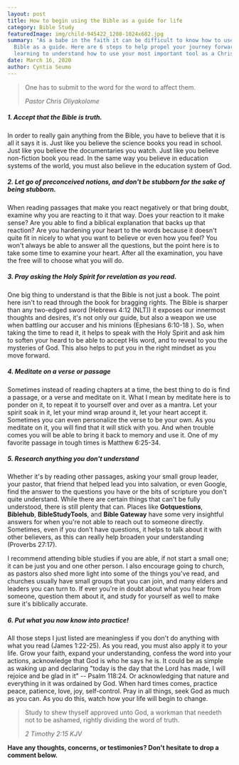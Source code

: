 ```yaml
---
layout: post
title: How to begin using the Bible as a guide for life
category: Bible Study
featuredImage: img/child-945422_1280-1024x682.jpg
summary: "As a babe in the faith it can be difficult to know how to use the
  Bible as a guide. Here are 6 steps to help propel your journey forward in
  learning to understand how to use your most important tool as a Christian. "
date: March 16, 2020
author: Cyntia Seumo
---
```

<blockquote>
<p>One has to submit to the word for the word to affect them.</p>
<cite>Pastor Chris Oliyakolome</cite>
</blockquote>

<h5>1. Accept that the Bible is truth.</h5>
<p>
In order to really gain anything from the Bible, you have to believe that it is all it says it is. Just like you believe the science books you read in school. Just like you believe the documentaries you watch. Just like you believe non-fiction book you read. In the same way you believe in education systems of the world, you must also believe in the education system of God.
</p>

<h5>2. Let go of preconceived notions, and don't be stubborn for the sake of being stubborn.</h5>
<p>
When reading passages that make you react negatively or that bring doubt, examine why you are reacting to it that way. Does your reaction to it make sense? Are you able to find a biblical explanation that backs up that reaction? Are you hardening your heart to the words because it doesn't quite fit in nicely to what you want to believe or even how you feel? You won't always be able to answer all the questions, but the point here is to take some time to examine your heart. After all the examination, you have the free will to choose what you will do.
</p>

<h5>3. Pray asking the Holy Spirit for revelation as you read.</h5>
<p>
One big thing to understand is that the Bible is not just a book. The point here isn't to read through the book for bragging rights. The Bible is sharper than any two-edged sword (<a>Hebrews 4:12 (NLT)</a>) it exposes our innermost thoughts and desires, it's not only our guide, but also a weapon we use when battling our accuser and his minions (<a>Ephesians 6:10-18 </a>). So, when taking the time to read it, it helps to speak with the Holy Spirit and ask him to soften your heard to be able to accept His word, and to reveal to you the mysteries of God. This also helps to put you in the right mindset as you move forward.
</p>

<h5>4. Meditate on a verse or passage</h5>
<p>
Sometimes instead of reading chapters at a time, the best thing to do is find a passage, or a verse and meditate on it. What I mean by meditate here is to ponder on it, to repeat it to yourself over and over as a mantra. Let your spirit soak in it, let your mind wrap around it, let your heart accept it. Sometimes you can even personalize the verse to be your own. As you meditate on it, you will find that it will stick with you. And when trouble comes you will be able to bring it back to memory and use it. One of my favorite passage in tough times is <a>Matthew 6:25-34</a>.
</p>

<h5>5. Research anything you don't understand</h5>
<p>
Whether it's by reading other passages, asking your small group leader, your pastor, that friend that helped lead you into salvation, or even Google, find the answer to the questions you have or the bits of scripture you don't quite understand. While there are certain things that can't be fully understood, there is still plenty that can. Places like <b>Gotquestions</b>, <b>Biblehub</b>, <b>BibleStudyTools</b>, and <b>Bible Gateway</b> have some very insightful answers for when you're not able to reach out to someone directly. Sometimes, even if you don't have questions, it helps to talk about it with other believers, as this can really help broaden your understanding (<a>Proverbs 27:17</a>).
</p>
<p>
I recommend attending bible studies if you are able, if not start a small one; it can be just you and one other person. I also encourage going to church, as pastors also shed more light into some of the things you've read, and churches usually have small groups that you can join, and many elders and leaders you can turn to. If ever you're in doubt about what you hear from someone, question them about it, and study for yourself as well to make sure it's biblically accurate.
</p>

<h5>6. Put what you now know into practice!</h5>
<p>
All those steps I just listed are meaningless if you don't do anything with what you read (<a>James 1:22-25</a>). As you read, you must also apply it to your life. Grow your faith, expand your understanding, confess the word into your actions, acknowledge that God is who he says he is. It could be as simple as waking up and declaring "today is the day that the Lord has made, I will rejoice and be glad in it" -- <a>Psalm 118:24</a>. Or acknowledging that nature and everything in it was ordained by God. When hard times comes, practice peace, patience, love, joy, self-control. Pray in all things, seek God as much as you can. As you do this, watch how your life will begin to change.
</p>

<blockquote>
<p>Study to shew thyself approved unto God, a workman that needeth not to be ashamed, rightly dividing the word of truth.</p>
<cite>2 Timothy 2:15 KJV</cite>
</blockquote>

<p>
<b>Have any thoughts, concerns, or testimonies? Don't hesitate to drop a comment below.</b>
</p>
